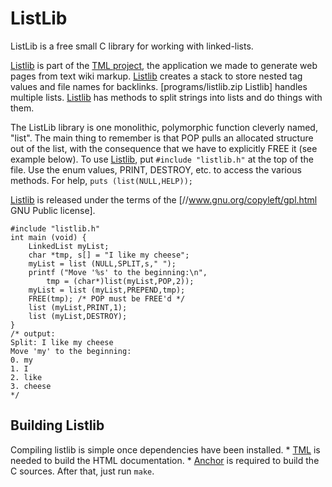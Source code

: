 # ListLib

ListLib is a free small C library for working with linked-lists.

[Listlib](programs/listlib.zip) is part of the [TML project](//anch.org/tml.html), the application we made to generate web pages from text wiki markup. [Listlib](programs/listlib.zip) creates a stack to store nested tag values and file names for backlinks. [programs/listlib.zip Listlib] handles multiple lists. [Listlib](programs/listlib.zip) has methods to split strings into lists and do things with them.

The ListLib library is one monolithic, polymorphic function cleverly named, "list". The main thing to remember is that POP pulls an allocated structure out of the list, with the consequence that we have to explicitly FREE it (see example below). To use [Listlib](programs/listlib.zip), put `#include "listlib.h"` at the top of the file. Use the enum values, PRINT, DESTROY, etc. to access the various methods. For help, `puts (list(NULL,HELP));`

[Listlib](//github.com/themanyone/listlib) is released under the terms of the [//www.gnu.org/copyleft/gpl.html GNU Public license].

```
#include "listlib.h"
int main (void) {
    LinkedList myList;
    char *tmp, s[] = "I like my cheese";
    myList = list (NULL,SPLIT,s," ");
    printf ("Move '%s' to the beginning:\n",
        tmp = (char*)list(myList,POP,2));
    myList = list (myList,PREPEND,tmp);
    FREE(tmp); /* POP must be FREE'd */
    list (myList,PRINT,1);
    list (myList,DESTROY);
}
/* output:
Split: I like my cheese
Move 'my' to the beginning:
0. my
1. I
2. like
3. cheese
*/
```

## Building Listlib

Compiling listlib is simple once dependencies have been installed.
    * [TML](//anch.org/tml.html) is needed to build the HTML documentation.
    * [Anchor](//github.com/themanyone/anch) is required to build the C sources.
After that, just run `make`.
